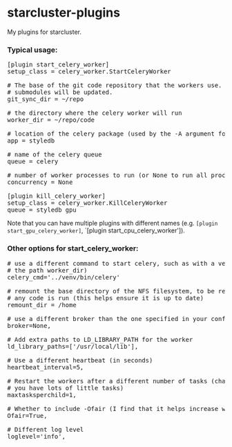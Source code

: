 starcluster-plugins
===================

My plugins for starcluster.

### Typical usage:
<pre>
[plugin start_celery_worker]
setup_class = celery_worker.StartCeleryWorker

# The base of the git code repository that the workers use.  The repo and all
# submodules will be updated.
git_sync_dir = ~/repo

# the directory where the celery worker will run
worker_dir = ~/repo/code

# location of the celery package (used by the -A argument for celery)
app = styledb

# name of the celery queue
queue = celery

# number of worker processes to run (or None to run all processes)
concurrency = None

[plugin kill_celery_worker]
setup_class = celery_worker.KillCeleryWorker
queue = styledb_gpu
</pre>

Note that you can have multiple plugins with different names (e.g.
`[plugin start_gpu_celery_worker]`, `[plugin start_cpu_celery_worker']).

### Other options for start_celery_worker:
<pre>
# use a different command to start celery, such as with a venv (with respect to
# the path worker_dir)
celery_cmd='../venv/bin/celery'

# remount the base directory of the NFS filesystem, to be remounted before
# any code is run (this helps ensure it is up to date)
remount_dir = /home

# use a different broker than the one specified in your config
broker=None,

# Add extra paths to LD_LIBRARY_PATH for the worker
ld_library_paths=['/usr/local/lib'],

# Use a different heartbeat (in seconds)
heartbeat_interval=5,

# Restart the workers after a different number of tasks (change to be higher if
# you have lots of little tasks)
maxtasksperchild=1,

# Whether to include -Ofair (I find that it helps increase worker utilization).
Ofair=True,

# Different log level
loglevel='info',
</pre>
